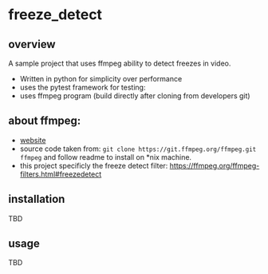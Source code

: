 # freeze_detect
## overview
A sample project that uses ffmpeg ability to detect freezes in video.
* Written in python for simplicity over performance
* uses the pytest framework for testing: 
* uses ffmpeg program (build directly after cloning from developers git)

## about ffmpeg:
* [website](https://ffmpeg.org)
* source code taken from: `git clone https://git.ffmpeg.org/ffmpeg.git ffmpeg` and follow readme to install on *nix machine.
* this project specificly the freeze detect filter: https://ffmpeg.org/ffmpeg-filters.html#freezedetect

## installation
TBD

## usage
TBD
